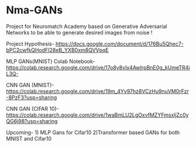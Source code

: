 # Nma-GANs
Project for Neuromatch Academy based on Generative Adversarial Networks to be able to generate desired images from noise !

Project Hypothesis- https://docs.google.com/document/d/176Bu5Qhec7-bPC2cwfkQHodFI28eB_YXB0xm8QVVpqE


MLP GANs(MNIST) Colab Notebook- https://colab.research.google.com/drive/17o8y8vIx4AwIrpBnE0g_kUmeTR4iL3Q-

CNN GAN (MNIST)- https://colab.research.google.com/drive/19m_4Yv97hz8VCzHu9nuVM0rFzr-8PzF3?usp=sharing

CNN GAN (CIFAR 10)- https://colab.research.google.com/drive/1waBmLU2LgOxvfMZYFmsxljZc0yQG6j98?usp=sharing

Upcoming- 1) MLP Gans for Cifar10
          2)Transformer based GANs for both MNIST and Cifar10
